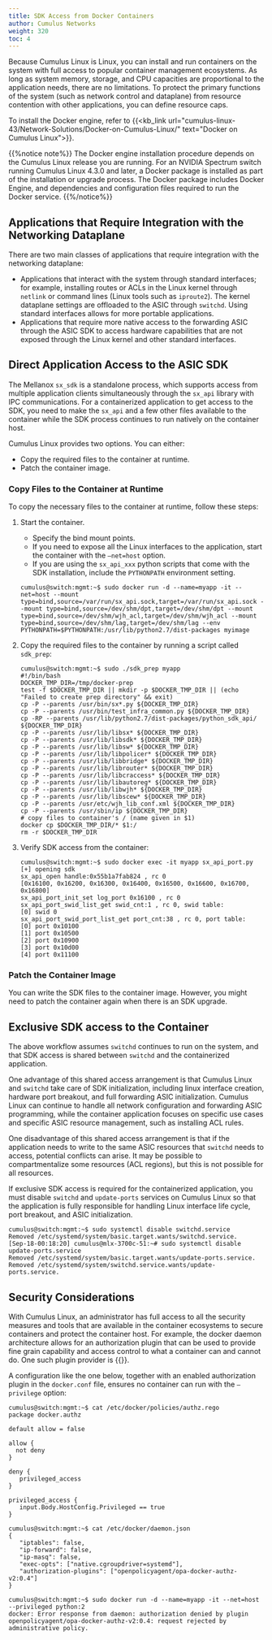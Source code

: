 ```yaml
---
title: SDK Access from Docker Containers
author: Cumulus Networks
weight: 320
toc: 4
---
```

Because Cumulus Linux is Linux, you can install and run containers on the system with full access to popular container management ecosystems. As long as system memory, storage, and CPU capacities are proportional to the application needs, there are no limitations. To protect the primary functions of the system (such as network control and dataplane) from resource contention with other applications, you can define resource caps.

To install the Docker engine, refer to {{<kb_link url="cumulus-linux-43/Network-Solutions/Docker-on-Cumulus-Linux/" text="Docker on Cumulus Linux">}}.

{{%notice note%}}
The Docker engine installation procedure depends on the Cumulus Linux release you are running. For an NVIDIA Spectrum switch running Cumulus Linux 4.3.0 and later, a Docker package is installed as part of the installation or upgrade process. The Docker package includes Docker Engine, and dependencies and configuration files required to run the Docker service.
{{%/notice%}}

## Applications that Require Integration with the Networking Dataplane

There are two main classes of applications that require integration with the networking dataplane:
- Applications that interact with the system through standard interfaces; for example, installing routes or ACLs in the Linux kernel through `netlink` or command lines (Linux tools such as `iproute2`). The kernel dataplane settings are offloaded to the ASIC through `switchd`. Using standard interfaces allows for more portable applications. 
- Applications that require more native access to the forwarding ASIC through the ASIC SDK to access hardware capabilities that are not exposed through the Linux kernel and other standard interfaces.

## Direct Application Access to the ASIC SDK

The Mellanox `sx_sdk` is a standalone process, which supports access from multiple application clients simultaneously through the `sx_api` library with IPC communications. For a containerized application to get access to the SDK, you need to make the `sx_api` and a few other files available to the container while the SDK process continues to run natively on the container host.

Cumulus Linux provides two options. You can either:
- Copy the required files to the container at runtime.
- Patch the container image.

### Copy Files to the Container at Runtime

To copy the necessary files to the container at runtime, follow these steps:

1. Start the container.

   - Specify the bind mount points.
   - If you need to expose all the Linux interfaces to the application, start the container with the `–net=host` option.
   - If you are using the `sx_api_xxx` python scripts that come with the SDK installation, include the `PYTHONPATH` environment setting.

   ```
   cumulus@switch:mgmt:~$ sudo docker run -d --name=myapp -it --net=host --mount type=bind,source=/var/run/sx_api.sock,target=/var/run/sx_api.sock --mount type=bind,source=/dev/shm/dpt,target=/dev/shm/dpt --mount type=bind,source=/dev/shm/wjh_acl,target=/dev/shm/wjh_acl --mount type=bind,source=/dev/shm/lag,target=/dev/shm/lag --env PYTHONPATH=$PYTHONPATH:/usr/lib/python2.7/dist-packages myimage
   ```

2. Copy the required files to the container by running a script called `sdk_prep`:

   ```
   cumulus@switch:mgmt:~$ sudo ./sdk_prep myapp
   #!/bin/bash
   DOCKER_TMP_DIR=/tmp/docker-prep
   test -f $DOCKER_TMP_DIR || mkdir -p $DOCKER_TMP_DIR || (echo "Failed to create prep directory" && exit)
   cp -P --parents /usr/bin/sx*.py ${DOCKER_TMP_DIR}
   cp -P --parents /usr/bin/test_infra_common.py ${DOCKER_TMP_DIR}
   cp -RP --parents /usr/lib/python2.7/dist-packages/python_sdk_api/ ${DOCKER_TMP_DIR}
   cp -P --parents /usr/lib/libsx* ${DOCKER_TMP_DIR}
   cp -P --parents /usr/lib/libsdk* ${DOCKER_TMP_DIR}
   cp -P --parents /usr/lib/libsw* ${DOCKER_TMP_DIR}
   cp -P --parents /usr/lib/libpolicer* ${DOCKER_TMP_DIR}
   cp -P --parents /usr/lib/libbridge* ${DOCKER_TMP_DIR}
   cp -P --parents /usr/lib/librouter* ${DOCKER_TMP_DIR}
   cp -P --parents /usr/lib/libcraccess* ${DOCKER_TMP_DIR}
   cp -P --parents /usr/lib/libautoreg* ${DOCKER_TMP_DIR}
   cp -P --parents /usr/lib/libwjh* ${DOCKER_TMP_DIR}
   cp -P --parents /usr/lib/libscew* ${DOCKER_TMP_DIR}
   cp -P --parents /usr/etc/wjh_lib_conf.xml ${DOCKER_TMP_DIR}
   cp -P --parents /usr/sbin/ip ${DOCKER_TMP_DIR}
   # copy files to container's / (name given in $1)
   docker cp $DOCKER_TMP_DIR/* $1:/
   rm -r $DOCKER_TMP_DIR
   ```

3. Verify SDK access from the container:

   ```
   cumulus@switch:mgmt:~$ sudo docker exec -it myapp sx_api_port.py
   [+] opening sdk
   sx_api_open handle:0x55b1a7fab824 , rc 0
   [0x16100, 0x16200, 0x16300, 0x16400, 0x16500, 0x16600, 0x16700, 0x16800]
   sx_api_port_init_set log_port 0x16100 , rc 0
   sx_api_port_swid_list_get swid_cnt:1 , rc 0, swid table:
   [0] swid 0
   sx_api_port_swid_port_list_get port_cnt:38 , rc 0, port table:
   [0] port 0x10100
   [1] port 0x10500
   [2] port 0x10900
   [3] port 0x10d00
   [4] port 0x11100
   ```

### Patch the Container Image

You can write the SDK files to the container image. However, you might need to patch the container again when there is an SDK upgrade.

## Exclusive SDK access to the Container

The above workflow assumes `switchd` continues to run on the system, and that SDK access is shared between `switchd` and the containerized application.

One advantage of this shared access arrangement is that Cumulus Linux and `switchd` take care of SDK initialization, including linux interface creation, hardware port breakout, and full forwarding ASIC initialization. Cumulus Linux can continue to handle all network configuration and forwarding ASIC programming, while the container application focuses on specific use cases and specific ASIC resource management, such as installing ACL rules.

One disadvantage of this shared access arrangement is that if the application needs to write to the same ASIC resources that `switchd` needs to access, potential conflicts can arise. It may be possible to compartmentalize some resources (ACL regions), but this is not possible for all resources.

If exclusive SDK access is required for the containerized application, you must disable `switchd` and `update-ports` services on Cumulus Linux so that the application is fully responsible for handling Linux interface life cycle, port breakout, and ASIC initialization.

```
cumulus@switch:mgmt:~$ sudo systemctl disable switchd.service
Removed /etc/systemd/system/basic.target.wants/switchd.service.
[Sep-18-00:18:20] cumulus@mlx-3700c-51:~# sudo systemctl disable update-ports.service
Removed /etc/systemd/system/basic.target.wants/update-ports.service.
Removed /etc/systemd/system/switchd.service.wants/update-ports.service.
```

## Security Considerations

With Cumulus Linux, an administrator has full access to all the security measures and tools that are available in the container ecosystems to secure containers and protect the container host. For example, the docker daemon architecture allows for an authorization plugin that can be used to provide fine grain capability and access control to what a container can and cannot do. One such plugin provider is {{<exlink url="https://www.openpolicyagent.org/docs/latest/docker-authorization/" text="Open Policy Agent">}}.

A configuration like the one below, together with an enabled authorization plugin in the `docker.conf` file, ensures no container can run with the `–privilege` option:

```
cumulus@switch:mgmt:~$ cat /etc/docker/policies/authz.rego
package docker.authz

default allow = false

allow {
  not deny
}

deny {
   privileged_access
}

privileged_access {
   input.Body.HostConfig.Privileged == true
}
```

```
cumulus@switch:mgmt:~$ cat /etc/docker/daemon.json
{
   "iptables": false,
   "ip-forward": false,
   "ip-masq": false,
   "exec-opts": ["native.cgroupdriver=systemd"],
   "authorization-plugins": ["openpolicyagent/opa-docker-authz-v2:0.4"]
}
```

```
cumulus@switch:mgmt:~$ sudo docker run -d --name=myapp -it --net=host --privileged python:2
docker: Error response from daemon: authorization denied by plugin openpolicyagent/opa-docker-authz-v2:0.4: request rejected by administrative policy.
```
